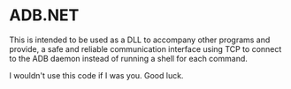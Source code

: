 # ADB.NET
This is intended to be used as a DLL to accompany other programs and provide, a safe and reliable communication interface using TCP to connect to the ADB daemon instead of running a shell for each command.

I wouldn't use this code if I was you. Good luck.
